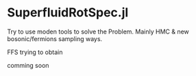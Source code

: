 # SuperfluidRotSpec.jl

Try to use moden tools to solve the Problem.
Mainly HMC &
new bosonic/fermions sampling ways.

FFS trying to obtain

comming soon

